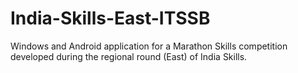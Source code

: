 # India-Skills-East-ITSSB
Windows and Android application for a Marathon Skills competition developed during the regional round (East) of India Skills. 

